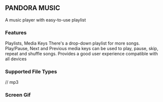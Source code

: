 
<h2>PANDORA MUSIC</h2>

A music player with easy-to-use playlist

<h3>Features</h3>

Playlists, 
Media Keys
There's a drop-down playlist for more songs.
Play/Pause, Next and Previous media keys can be used to play, pause, skip, repeat and shuffle songs.
Provides a good user experience compatible with all devices

<h3>Supported File Types </h3>

// mp3

<h3>Screen Gif</h3>
